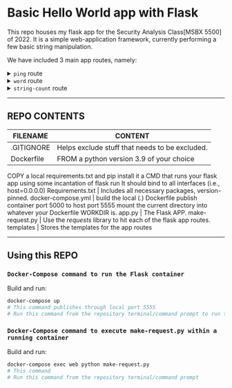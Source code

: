 # Basic Hello World app with Flask

This repo houses my flask app for the Security Analysis Class[MSBX 5500] of 2022. It is a simple web-application framework, currently performing a few basic string manipulation.

We have included 3 main app routes, namely:
        <details>
           <summary>`ping` route</summary>
           <p>This route returns "pong!" as the response in a JSON</p>
         </details>
         <details>
          <summary>`word` route</summary>
          <p>This route uses the python *requests* package to fetch a random word from [Random Word API](https://random-word-api.herokuapp.com/word?number=1 "Link Title"), which it then changes to upper case and then reverses the characters. The new word and the original word are combined into a JSON file and returned. </p>
        </details>
        <details>
         <summary>`string-count` route</summary>
         <p>The route returns the length of any given string, again in JSON format. I used https://reqbin.com/ to enter a string and check.</p>
        </details>

- - - -
## REPO CONTENTS

FILENAME  | CONTENT
------------- | -------------
.GITIGNORE  | Helps exclude stuff that needs to be excluded.
Dockerfile  | FROM a python version 3.9 of your choice
COPY a local requirements.txt and pip install it a CMD that runs your flask app using some incantation of flask run It should bind to all interfaces (i.e., host=0.0.0.0)
Requirements.txt  | Includes all necessary packages, version-pinned.
docker-compose.yml  | build the local (.) Dockerfile publish container port 5000 to host port 5555 mount the current directory into whatever your Dockerfile WORKDIR is.
app.py  | The Flask APP.
make-request.py  | Use the *requests* library to hit each of the flask app routes.
templates  | Stores the templates for the app routes

- - - -

## Using this REPO
### `Docker-Compose command to run the Flask container`
Build and run:

```bash
docker-compose up
# This command publishes through local port 5555
# Run this command from the repository terminal/command prompt to run the flask container
```

### `Docker-Compose command to execute make-request.py within a running container`
Build and run:

```bash
docker-compose exec web python make-request.py
# This command
# Run this command from the repository terminal/command prompt
```
